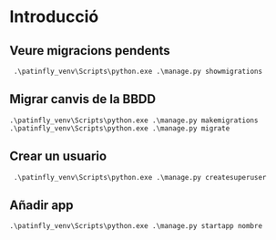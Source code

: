 # Introducció

## Veure migracions pendents

````shell
 .\patinfly_venv\Scripts\python.exe .\manage.py showmigrations
````

## Migrar canvis de la BBDD

````shell
.\patinfly_venv\Scripts\python.exe .\manage.py makemigrations
.\patinfly_venv\Scripts\python.exe .\manage.py migrate
````

## Crear un usuario


````shell
 .\patinfly_venv\Scripts\python.exe .\manage.py createsuperuser
````

## Añadir app

````shell
.\patinfly_venv\Scripts\python.exe .\manage.py startapp nombre
````